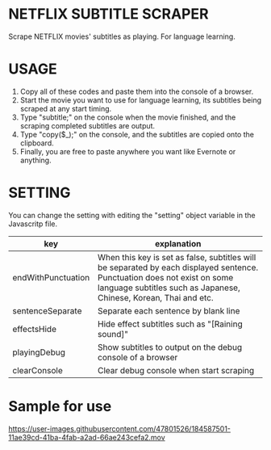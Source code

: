 # NETFLIX SUBTITLE SCRAPER
Scrape NETFLIX movies' subtitles as playing. For language learning.

# USAGE
1. Copy all of these codes and paste them into the console of a browser.
1. Start the movie you want to use for language learning, its subtitles being scraped at any start timing.
1. Type "subtitle;" on the console when the movie finished, and the scraping completed subtitles are output.
1. Type "copy($_);" on the console, and the subtitles are copied onto the clipboard.
1. Finally, you are free to paste anywhere you want like Evernote or anything.

# SETTING
You can change the setting with editing the "setting" object variable in the Javascritp file.

|key|explanation|
|-|-|
|endWithPunctuation|When this key is set as false, subtitles will be separated by each displayed sentence. Punctuation does not exist on some language subtitles such as Japanese, Chinese, Korean, Thai and etc.|
|sentenceSeparate|Separate each sentence by blank line|
|effectsHide|Hide effect subtitles such as "[Raining sound]"|
|playingDebug|Show subtitles to output on the debug console of a browser|
|clearConsole|Clear debug console when start scraping|

# Sample for use
https://user-images.githubusercontent.com/47801526/184587501-11ae39cd-41ba-4fab-a2ad-66ae243cefa2.mov

